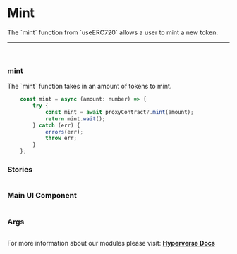 # Mint

<p> The `mint` function from `useERC720` allows a user to mint a new token. </p>

---

<br>

### mint

<p> The `mint` function takes in an amount of tokens to mint. </p>

```jsx
	const mint = async (amount: number) => {
		try {
			const mint = await proxyContract?.mint(amount);
			return mint.wait();
		} catch (err) {
			errors(err);
			throw err;
		}
	};
```

### Stories

```jsx

```

### Main UI Component

```jsx

```

### Args

```jsx

```

For more information about our modules please visit: [**Hyperverse Docs**](docs.hyperverse.dev)
